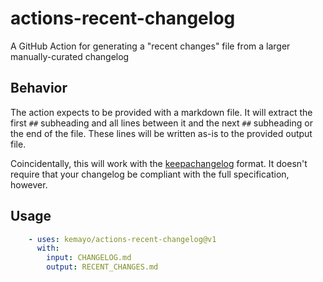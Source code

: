 # actions-recent-changelog
A GitHub Action for generating a "recent changes" file from a larger manually-curated changelog

## Behavior
The action expects to be provided with a markdown file. It will extract the first `##` subheading and all lines between it and the next `##` subheading or the end of the file. These lines will be written as-is to the provided output file.

Coincidentally, this will work with the [keepachangelog](https://keepachangelog.com/en/1.0.0/) format. It doesn't require that your changelog be compliant with the full specification, however.

## Usage
```YAML
    - uses: kemayo/actions-recent-changelog@v1
      with:
        input: CHANGELOG.md
        output: RECENT_CHANGES.md
```
